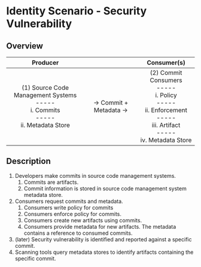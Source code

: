 # Identity Scenario - Security Vulnerability

## Overview


|Producer||Consumer(s)|
|:---:|:---:|:---:|
|(1) Source Code Management Systems<br>-----<br>i. Commits<br>-----<br>ii. Metadata Store|-> Commit + Metadata ->|(2) Commit Consumers<br>-----<br>i. Policy<br>-----<br>ii. Enforcement<br>-----<br>iii. Artifact<br>-----<br>iv. Metadata Store|

## Description

1. Developers make commits in source code management systems.
    1. Commits are artifacts.
    2. Commit information is stored in source code management system metadata store.
2. Consumers request commits and metadata.
    1. Consumers write policy for commits
    2. Consumers enforce policy for commits.
    3. Consumers create new artifacts using commits.
    4. Consumers provide metadata for new artifacts. The metadata contains a reference to consumed commits.
3. (later) Security vulnerability is identified and reported against a specific commit.
4. Scanning tools query metadata stores to identify artifacts containing the specific commit.
